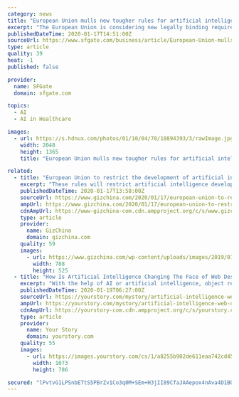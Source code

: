 ```yaml
---
category: news
title: "European Union mulls new tougher rules for artificial intelligence"
excerpt: "The European Union is considering new legally binding requirements for developers of artificial intelligence in an effort to ensure modern technology is developed and used in an ethical way. The EU's executive arm is set to propose the new rules apply to \"high-risk sectors,"
publishedDateTime: 2020-01-17T14:51:00Z
sourceUrl: https://www.sfgate.com/business/article/European-Union-mulls-new-tougher-rules-for-14983285.php
type: article
quality: 39
heat: -1
published: false

provider:
  name: SFGate
  domain: sfgate.com

topics:
  - AI
  - AI in Healthcare

images:
  - url: https://s.hdnux.com/photos/01/10/04/70/18894393/3/rawImage.jpg
    width: 2048
    height: 1365
    title: "European Union mulls new tougher rules for artificial intelligence"

related:
  - title: "European Union to restrict the development of artificial intelligence"
    excerpt: "These rules will restrict artificial intelligence developers and ensure that these modern technologies are developed in an ethical way. The competent authority of the European Union plans to implement these new regulations in “high-risk sectors”. They include health care, transportation, and other fields. Member states in the European ..."
    publishedDateTime: 2020-01-17T13:58:00Z
    sourceUrl: https://www.gizchina.com/2020/01/17/european-union-to-restrict-the-development-of-artificial-intelligence/
    ampUrl: https://www.gizchina.com/2020/01/17/european-union-to-restrict-the-development-of-artificial-intelligence/amp/
    cdnAmpUrl: https://www-gizchina-com.cdn.ampproject.org/c/s/www.gizchina.com/2020/01/17/european-union-to-restrict-the-development-of-artificial-intelligence/amp/
    type: article
    provider:
      name: GizChina
      domain: gizchina.com
    quality: 59
    images:
      - url: https://www.gizchina.com/wp-content/uploads/images/2019/07/EU.png
        width: 788
        height: 525
  - title: "How Is Artificial Intelligence Changing The Face of Web Design and Development?"
    excerpt: "With the help of AI or artificial intelligence, object recognition, deep learning, and image grading will be more accurate. Artificial intelligence or machine learning applications are able to help web app developers face problems related to coding, security, user experience, quality analysis and much more. Businesses all across the globe will ..."
    publishedDateTime: 2020-01-19T06:27:00Z
    sourceUrl: https://yourstory.com/mystory/artificial-intelligence-web-design-development
    ampUrl: https://yourstory.com/mystory/artificial-intelligence-web-design-development/amp
    cdnAmpUrl: https://yourstory-com.cdn.ampproject.org/c/s/yourstory.com/mystory/artificial-intelligence-web-design-development/amp
    type: article
    provider:
      name: Your Story
      domain: yourstory.com
    quality: 55
    images:
      - url: https://images.yourstory.com/cs/1/a8255b902de611eaa742cd45a762896a/AI-for-enterprise-Apps-1579071380502.jpg?fm=png&auto=format
        width: 1073
        height: 786

secured: "lPvtvG1LPSnbETtS5PBrZv1Co3q0M+SEm+H3jII89CfaJAAepox4nAva4D1BQZ1bND+WXQcgX3LTgDhuiSfq0N2PYcY0SGZitDqFFB4ncz5sxMKWeZ7NoCC9cCj9W94MSa+eaaKA9v33YhlaOLpfryYjLjl9vJjEYqvMF/jbjV0y/eu/EHO3bLFVM2Kp24lfVQ5e09ha4F4SXQtd+xW+2PAoZy7HiZlFwd2UGQVoG8L5ffSyzAypkC4vlipDWrjmDUeI30CqAY6PMPLGymi/J2bZVWcalE7KASdQ9ppzEIEZNvK23ORacWzSe9P9YFa6xC/2uZuPn51sBTQpeJOthVMezcD6ED8olXHmiuJPTqmg71K517rtu8SEEnE6o7QzL5hF6+19GIqQs52MM6MPBhCFJiPuoQFPCcYTkDpbumgm3Zt4loj109d/+EJeo7hxO0+3jVwXMBHoAsYrP3IJLA==;Ltb7ypk0M7vv1nbHYwREDA=="
---
```


